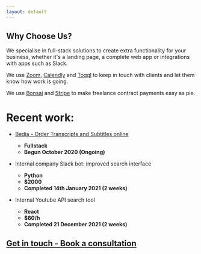 ```yaml
---
layout: default
---
```

<!-- 
> They literally gave us their proposal, a standard contract, and the completed work within a month. The best remote freelancers I've ever worked with.
> **James Tone, Bedia CEO** -->

## Why Choose Us?

We specialise in full-stack solutions to create extra functionality for your business, whether it's a landing page, a complete web app or integrations with apps such as Slack.

We use [Zoom](https://zoom.us/), [Calendly](https://calendly.com/happy-devs/30m/) and [Toggl](https://toggl.com/) to keep in touch with clients and let them know how work is going.

We use [Bonsai](https://app.hellobonsai.com/) and [Stripe](https://stripe.com/gb/) to make freelance contract payments easy as pie.

# Recent work:

- [Bedia - Order Transcripts and Subtitles online](https://bedia.tv/order)

  - **Fullstack**
  - **Begun October 2020 (Ongoing)**

- Internal company Slack bot: improved search interface
  - **Python**
  - **$2000**
  - **Completed 14th January 2021 (2 weeks)**

- Internal Youtube API search tool

  - **React**
  - **$60/h**
  - **Completed 21 December 2021 (2 weeks)**

## [Get in touch - Book a consultation](https://calendly.com/happy-devs/30m)
